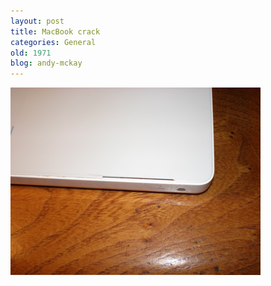 ```yaml
---
layout: post
title: MacBook crack
categories: General
old: 1971
blog: andy-mckay
---
```

<img src="/files/P6260340.jpg" />